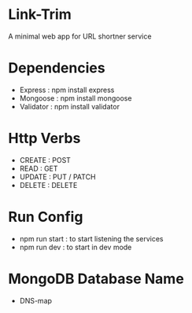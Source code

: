 # Link-Trim
A minimal web app for URL shortner service

# Dependencies
- Express : npm install express
- Mongoose : npm install mongoose
- Validator : npm install validator

# Http Verbs
- CREATE : POST
- READ : GET
- UPDATE : PUT / PATCH
- DELETE : DELETE

# Run Config
- npm run start : to start listening the services
- npm run dev : to start in dev mode

# MongoDB Database Name
- DNS-map